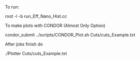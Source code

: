 To run:

root -l -b run_Eff_Nano_Hist.cc

To make plots with CONDOR (Almost Only Option)

condor_submit ../scripts/CONDOR_Plot.sh Cuts/cuts_Example.txt

After jobs finish do

./Plotter Cuts/cuts_Example.txt 
